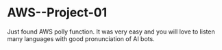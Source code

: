 # AWS--Project-01
Just found AWS polly function. It was very easy and you will love to listen many languages with good pronunciation of AI bots.  
